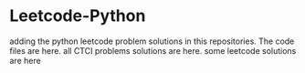 # Leetcode-Python
adding the python leetcode problem solutions in this repositories. 
The code files are here.
all CTCI problems solutions are here.
some leetcode solutions are here












































































































































































































































































































































































































































































































































































































































































































































































































































































































































































































































































